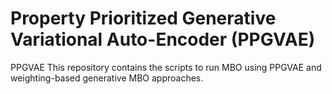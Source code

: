 # Property Prioritized Generative Variational Auto-Encoder (PPGVAE)
PPGVAE
This repository contains the scripts to run MBO using PPGVAE and weighting-based generative MBO approaches.
